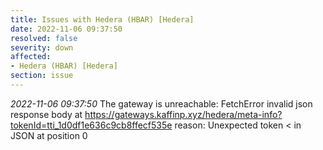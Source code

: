 ```yaml
---
title: Issues with Hedera (HBAR) [Hedera]
date: 2022-11-06 09:37:50
resolved: false
severity: down
affected:
- Hedera (HBAR) [Hedera]
section: issue
---
```


*2022-11-06 09:37:50* The gateway is unreachable: FetchError invalid json response body at https://gateways.kaffinp.xyz/hedera/meta-info?tokenId=tti_1d0df1e636c9cb8ffecf535e reason: Unexpected token < in JSON at position 0